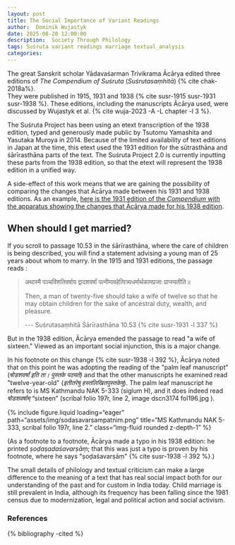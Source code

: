 ```yaml
---
layout: post
title: The Social Importance of Variant Readings
author:  Dominik Wujastyk
date: 2025-08-20 12:00:00
description:  Society Through Philology
tags: Suśruta variant readings marriage textual_analysis
categories: 
---
```


The great Sanskrit scholar Yādavaśarman Trivikrama Ācārya edited three editions of *The Compendium of Suśruta* (*Suśrutasaṃhitā*) {% cite chak-2018a%}.  
They were published in 1915, 1931 and 1938 {% cite susr-1915 susr-1931 susr-1938 %}.  These editions, including the manuscripts Ācārya used, were discussed by Wujastyk et al. {% cite wuja-2023 -A -L chapter -l 3 %}. 

The Suśruta Project has been using an etext transcription of the 1938 edition, typed and generously made public by Tsutomu Yamashita and Yasutaka Muroya in 2014.  Because of the limited availability of text editions in Japan at the time, this etext used the 1931 edition for the sūtrasthāna and śārīrasthāna parts of the text.  The Suśruta Project 2.0 is currently inputting these parts from the 1938 edition, so that the etext will represent the 1938 edition in a unified way.

A side-effect of this work means that we are gaining the possibility of comparing the changes that Ācārya made between his 1931 and 1938 editions.  As an example, [here is the 1931 edition of the *Compendium* with the apparatus showing the changes that Ācārya made for his 1938 edition](https://saktumiva.org/wiki/wujastyk/susrutasamhita/03-su.sa/03-za-vulgate-1931?upama_ver=i4l46viq17).

## When should I get married?

If you scroll to passage 10.53 in the śārīrasthāna, where the care of children is being described, you will find a statement advising a young man of 25 years about whom to marry.  In the 1915 and 1931 editions, the passage reads :

> अथास्मै पञ्चविंशतिवर्षाय द्वादशवर्षां पत्नीमावहेत्पित्र्यधर्मार्थकामप्रजाः प्राप्स्यतीति॥ 
>
> Then, a man of twenty-five should take a wife of twelve so that he may obtain children for the sake of ancestral duty, wealth, and pleasure.
>
> --- Suśrutasaṃhitā Śārīrasthāna 10.53 {% cite susr-1931 -l 337 %}

But in the 1938 edition, Ācārya emended the passage to read "a wife of sixteen."  Viewed as an important social injunction, this is a major change.

In his footnote on this change {% cite susr-1938 -l 392 %}, Ācārya noted that on this point he was adopting the reading of the "palm leaf manuscript" (*षोडशवर्षां इति ता। पुस्तके पठ्यते)* and that the other manuscripts he examined read "twelve-year-old"  (*इतीतरेषु हस्तलिखितपुस्तकेषु*).  The palm leaf manuscript he refers to is MS Kathmandu NAK 5-333 (siglum H), and it does indeed read *षोडशवर्षाम्* “sixteen” (scribal folio 197r, line 2, image dscn3174 fol196.jpg ). 

{% include figure.liquid loading=“eager" path=“assets/img/sodasavarsampatnim.png” title=“MS Kathmandu NAK 5-333, scribal folio 197r, line 2.” class=“img-fluid rounded z-depth-1” %}

(As a footnote to a footnote, Ācārya made a typo in his 1938 edition: he printed *ṣoḍaṣadaśavarṣāṃ*; that this was just a typo is proven by his footnote, where he says "ṣoḍaśavarṣāṃ" {% cite susr-1938 -l 392 %}.)

The small details of philology and textual criticism can make a large difference to the meaning of a text that has real social impact both for our understanding of the past and for custom in India today.  Child marriage is still prevalent in India, although its frequency has been falling since the 1981 census due to modernization, legal and political action and social activism. 

### References

{% bibliography -cited  %}
